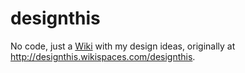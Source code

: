 # designthis
No code, just a [Wiki](https://github.com/marnix/designthis/wiki) with my design ideas, originally at http://designthis.wikispaces.com/designthis.
